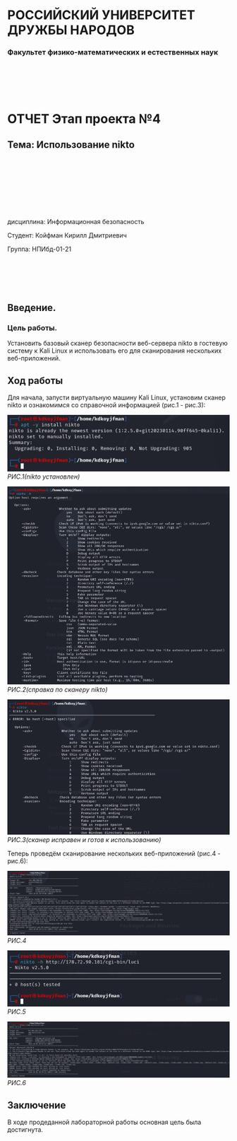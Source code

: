 # РОССИЙСКИЙ УНИВЕРСИТЕТ ДРУЖБЫ НАРОДОВ

### Факультет физико-математических и естественных наук 

<br/>
<br/>
<br/>
<br/>

ОТЧЕТ
Этап проекта №4
===============
## Тема: Использование nikto

<br/>
<br/>
<br/>
<br/>
<br/>
<br/>
<br/>
<br/>
дисциплина:  Информационная безопасность

Студент: Койфман Кирилл Дмитриевич

Группа: НПИбд-01-21

<br/>
<br/>
<br/>
<br/>

## Введение.
### Цель работы.
Установить базовый сканер безопасности веб-сервера nikto в гостевую систему к Kali Linux и использовать его для сканирования нескольких веб-приложений.

## Ход работы
Для начала, запусти виртуальную машину Kali Linux, установим сканер nikto и ознакомимся со справочной информацией (рис.1 - рис.3):

![pic](https://raw.githubusercontent.com/KirillKoifman/study_2024-2025_infosec/master/personal-project/stage4/Screenshots/Screenshot_1.png)
<br/>*РИС.1(nikto установлен)*

![pic](https://raw.githubusercontent.com/KirillKoifman/study_2024-2025_infosec/master/personal-project/stage4/Screenshots/Screenshot_2.png)
<br/>*РИС.2(справка по сканеру nikto)*

![pic](https://raw.githubusercontent.com/KirillKoifman/study_2024-2025_infosec/master/personal-project/stage4/Screenshots/Screenshot_3.png)
<br/>*РИС.3(сканер исправен и готов к использованию)*

Теперь проведём сканирование нескольких веб-приложений (рис.4 - рис.6):

![pic](https://raw.githubusercontent.com/KirillKoifman/study_2024-2025_infosec/master/personal-project/stage4/Screenshots/Screenshot_4.png)
<br/>*РИС.4*

![pic](https://raw.githubusercontent.com/KirillKoifman/study_2024-2025_infosec/master/personal-project/stage4/Screenshots/Screenshot_5.png)
<br/>*РИС.5*

![pic](https://raw.githubusercontent.com/KirillKoifman/study_2024-2025_infosec/master/personal-project/stage4/Screenshots/Screenshot_6.png)
<br/>*РИС.6*

## Заключение
В ходе продеданной лабораторной работы основная цель была достигнута.